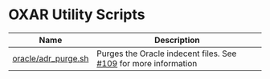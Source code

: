 # OXAR Utility Scripts

Name | Description
--- | ---
[oracle/adr_purge.sh](oracle/adr_purge.sh) | Purges the Oracle indecent files. See [#109](/issues/109) for more information
